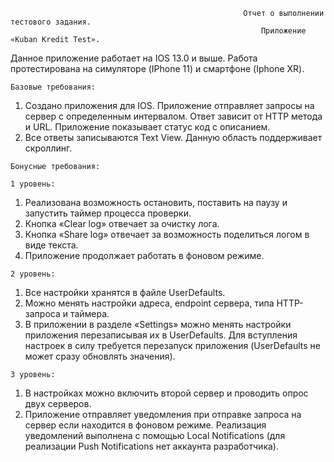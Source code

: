                                                         Отчет о выполнении тестового задания.
                                                            Приложение «Kuban Kredit Test».

Данное приложение работает на IOS 13.0 и выше. Работа протестирована на симуляторе (IPhone 11) и смартфоне (Iphone XR).


    Базовые требования:

1)    Создано приложения для IOS. Приложение отправляет запросы на сервер с определенным интервалом. Ответ зависит от HTTP метода и URL. Приложение показывает статус код с описанием.
2)    Все ответы записываются Text View. Данную область поддерживает скроллинг.

    Бонусные требования:

    1 уровень:

1)    Реализована возможность остановить, поставить на паузу и запустить таймер процесса проверки.
2)    Кнопка «Clear log» отвечает за очистку лога.
3)    Кнопка «Share log» отвечает за возможность поделиться логом в виде текста.
4)    Приложение продолжает работать в фоновом режиме.

    2 уровень:

1)    Все настройки хранятся в файле UserDefaults.
2)    Можно менять настройки адреса, endpoint сервера, типа HTTP-запроса и таймера.
3)    В приложении в разделе «Settings» можно менять настройки приложения перезаписывая их в UserDefaults. Для вступления настроек в силу требуется перезапуск приложения (UserDefaults не может сразу обновлять значения).

    3 уровень:

1)    В настройках можно включить второй сервер и проводить опрос двух серверов.
2)    Приложение отправляет уведомления при отправке запроса на сервер если находится в фоновом режиме. Реализация уведомлений выполнена с помощью Local Notifications (для реализации Push Notifications нет аккаунта разработчика).

